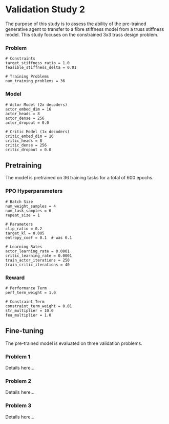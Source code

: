 
# Validation Study 2

The purpose of this study is to assess the ability of the pre-trained generative agent to transfer to a fibre stiffness model from a truss stiffness model.
This study focuses on the constrained 3x3 truss design problem.


### Problem 

    # Constraints
    target_stiffness_ratio = 1.0
    feasible_stiffness_delta = 0.01

    # Training Problems
    num_training_problems = 36


### Model

    # Actor Model (2x decoders)
    actor_embed_dim = 16
    actor_heads = 8
    actor_dense = 256
    actor_dropout = 0.0

    # Critic Model (1x decoders)
    critic_embed_dim = 16
    critic_heads = 8
    critic_dense = 256
    critic_dropout = 0.0


## Pretraining

The model is pretrained on 36 training tasks for a total of 600 epochs.

### PPO Hyperparameters

    # Batch Size
    num_weight_samples = 4
    num_task_samples = 6
    repeat_size = 1

    # Parameters
    clip_ratio = 0.2
    target_kl = 0.005
    entropy_coef = 0.1  # was 0.1

    # Learning Rates
    actor_learning_rate = 0.0001
    critic_learning_rate = 0.0001
    train_actor_iterations = 250
    train_critic_iterations = 40

### Reward

    # Performance Term
    perf_term_weight = 1.0

    # Constraint Term
    constraint_term_weight = 0.01
    str_multiplier = 10.0
    fea_multiplier = 1.0





## Fine-tuning

The pre-trained model is evaluated on three validation problems. 



### Problem 1

Details here...


### Problem 2

Details here...


### Problem 3

Details here...












